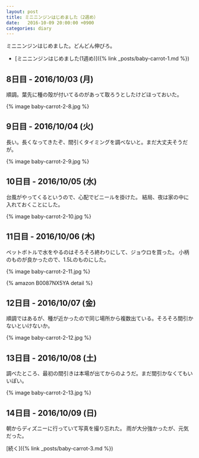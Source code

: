 ```yaml
---
layout: post
title: ミニニンジンはじめました（2週め）
date:   2016-10-09 20:00:00 +0900
categories: diary
---
```


ミニニンジンはじめました。どんどん伸びろ。

- [ミニニンジンはじめました(1週め)]({% link _posts/baby-carrot-1.md %})

## 8日目 - 2016/10/03 (月)
順調。葉先に種の殻が付いてるのがあって取ろうとしたけどほっておいた。

{% image baby-carrot-2-8.jpg %}

## 9日目 - 2016/10/04 (火)
長い。長くなってきたぞ、間引くタイミングを調べないと。まだ大丈夫そうだが。

{% image baby-carrot-2-9.jpg %}

## 10日目 - 2016/10/05 (水)
台風がやってくるというので、心配でビニールを掛けた。
結局、夜は家の中に入れておくことにした。

{% image baby-carrot-2-10.jpg %}

## 11日目 - 2016/10/06 (木)
ペットボトルで水をやるのはそろそろ終わりにして、ジョウロを買った。
小柄のものが良かったので、1.5Lのものにした。

{% image baby-carrot-2-11.jpg %}

{% amazon B0087NX5YA detail %}

## 12日目 - 2016/10/07 (金)
順調ではあるが、種が近かったので同じ場所から複数出ている。そろそろ間引かないといけないか。

{% image baby-carrot-2-12.jpg %}

## 13日目 - 2016/10/08 (土)
調べたところ、最初の間引きは本場が出てからのようだ。まだ間引かなくてもいいぽい。

{% image baby-carrot-2-13.jpg %}

## 14日目 - 2016/10/09 (日)
朝からディズニーに行っていて写真を撮り忘れた。
雨が大分強かったが、元気だった。

 [続く]({% link _posts/baby-carrot-3.md %})
